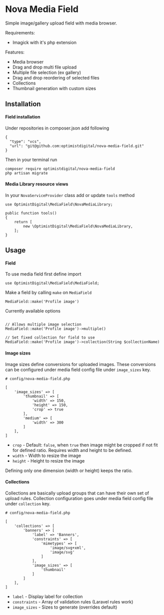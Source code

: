 
Nova Media Field
================

Simple image/gallery upload field with media browser.


Requirements:
 - Imagick with it's php extension
  
Features:
 - Media browser
 - Drag and drop multi file upload
 - Multiple file selection (ex gallery)
 - Drag and drop reordering of selected files
 - Collections
 - Thumbnail generation with custom sizes
 
 
## Installation

#### Field installation

Under repositories in composer.json add following
```
{
  "type": "vcs",
  "url": "git@github.com:optimistdigital/nova-media-field.git"
}
```

Then in your terminal run
```
composer require optimistdigital/nova-media-field
php artisan migrate
```

#### Media Library resource views

In your `NovaServiceProvider` class add or update `tools` method

```
use OptimistDigital\MediaField\NovaMediaLibrary;

public function tools()
{
    return [
        new \OptimistDigital\MediaField\NovaMediaLibrary,
    ];
}
```

## Usage

#### Field

To use media field first define import
```
use OptimistDigital\MediaField\MediaField;
```

Make a field by calling `make` on `MediaField`
```
MediaField::make('Profile image')
```

Currently available options
```

// Allows multiple image selection
MediaField::make('Profile image')->multiple()

// Set fixed collection for field to use
MediaField::make('Profile image')->collection(String $collectionName)

```


#### Image sizes

Image sizes define conversions for uploaded images. These conversions can be configured
under media field config file under `image_sizes` key.

```
# config/nova-media-field.php

[
    'image_sizes' => [
        'thumbnail' => [
            'width' => 150,
            'height' => 150,
            'crop' => true
        ],
        'medium' => [
            'width' => 300
        ]
    ],
]
```

- `crop` - Default: `false`, when `true` then image might be cropped if not fit for defined ratio. Requires width and height to be defined.
- `width` - Width to resize the image
- `height` - Height to resize the image

Defining only one dimension (width or height) keeps the ratio.

#### Collections

Collections are basically upload groups that can have their own set of upload rules.
Collection configuration goes under media field config file under `collection` key.

```
# config/nova-media-field.php

[
    'collections' => [
        'banners' => [
            'label' => 'Banners',
            'constraints' => [
                'mimetypes' => [
                    'image/svg+xml',
                    'image/svg'
                ]
            ],
            'image_sizes' => [
                'thumbnail'
            ]
        ]
    ],
]

```

- `label` - Display label for collection
- `constraints` - Array of validation rules (Laravel rules work)
- `image_sizes` - Sizes to generate (overrides default)

